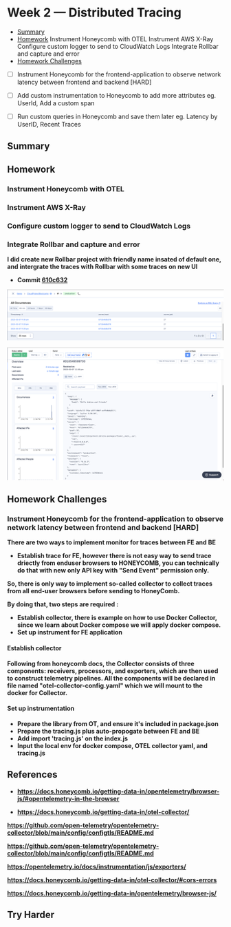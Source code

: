# Week 2 — Distributed Tracing
- [Summary](#summary)
- [Homework](#homework)
Instrument Honeycomb with OTEL
Instrument AWS X-Ray
Configure custom logger to send to CloudWatch Logs
Integrate Rollbar and capture and error
- [Homework Challenges](#homework-challenges)
- [ ] Instrument Honeycomb for the frontend-application to observe network latency between frontend and backend [HARD]
- [ ] Add custom instrumentation to Honeycomb to add more attributes eg. UserId, Add a custom span
- [ ] Run custom queries in Honeycomb and save them later eg. Latency by UserID, Recent Traces


## Summary


## Homework
### <strong>Instrument Honeycomb with OTEL
### <strong>Instrument AWS X-Ray
### <strong>Configure custom logger to send to CloudWatch Logs
### <strong>Integrate Rollbar and capture and error
I did create new Rollbar project with friendly name insated of default one, and intergrate the traces with Rollbar with some traces on new UI

- Commit [610c632](https://github.com/lhviet204/aws-bootcamp-cruddur-2023/commit/610c6321091db2302047d4da60bcc706d9372e2a)

![](./assets/week2/Traces-in-rollbar-ui.png)

![](./assets/week2/Details-traces-from-rollbar-test-endpoint.png)


## Homework Challenges

### <strong> Instrument Honeycomb for the frontend-application to observe network latency between frontend and backend [HARD] </strong>

There are two ways to implement monitor for traces between FE and BE
- Establish trace for FE, however there is not easy way to send trace driectly from enduser browsers to HONEYCOMB, you can technically do that with new only API key with "Send Event" permission only.

So, there is only way to implement so-called collector to collect traces from all end-user browsers before sending to HoneyComb.

By doing that, two steps are required :
- Establish collector, there is example on how to use Docker Collector, since we learn about Docker compose we will apply docker compose.
- Set up instrument for FE application

#### Establish collector
Following from honeycomb docs, the Collector consists of three components: receivers, processors, and exporters, which are then used to construct telemetry pipelines. All the components will be declared in file named "otel-collector-config.yaml" which we will mount to the docker for Collector.


#### Set up instrumentation
- Prepare the library from OT, and ensure it's included in package.json
- Prepare the tracing.js plus auto-propogate between FE and BE
- Add import 'tracing.js' on the index.js
- Input the local env for docker compose, OTEL collector yaml, and tracing.js

## References
- https://docs.honeycomb.io/getting-data-in/opentelemetry/browser-js/#opentelemetry-in-the-browser

- https://docs.honeycomb.io/getting-data-in/otel-collector/

https://github.com/open-telemetry/opentelemetry-collector/blob/main/config/configtls/README.md

https://github.com/open-telemetry/opentelemetry-collector/blob/main/config/configtls/README.md

https://opentelemetry.io/docs/instrumentation/js/exporters/

https://docs.honeycomb.io/getting-data-in/otel-collector/#cors-errors

https://docs.honeycomb.io/getting-data-in/opentelemetry/browser-js/

## Try Harder